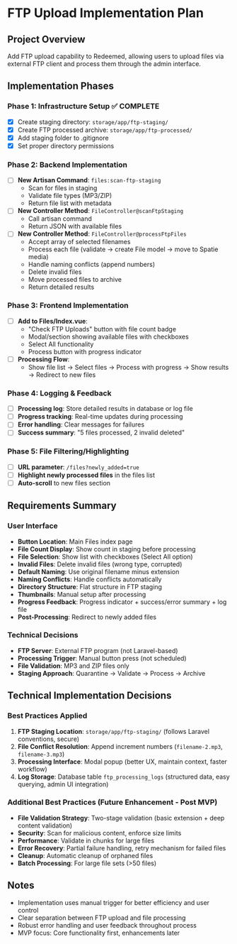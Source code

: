 # FTP Upload Implementation Plan

## Project Overview
Add FTP upload capability to Redeemed, allowing users to upload files via external FTP client and process them through the admin interface.

## Implementation Phases

### Phase 1: Infrastructure Setup ✅ COMPLETE
- [x] Create staging directory: `storage/app/ftp-staging/`
- [x] Create FTP processed archive: `storage/app/ftp-processed/`
- [x] Add staging folder to .gitignore
- [x] Set proper directory permissions

### Phase 2: Backend Implementation
- [ ] **New Artisan Command**: `files:scan-ftp-staging`
  - Scan for files in staging
  - Validate file types (MP3/ZIP)
  - Return file list with metadata
- [ ] **New Controller Method**: `FileController@scanFtpStaging`
  - Call artisan command
  - Return JSON with available files
- [ ] **New Controller Method**: `FileController@processFtpFiles`
  - Accept array of selected filenames
  - Process each file (validate → create File model → move to Spatie media)
  - Handle naming conflicts (append numbers)
  - Delete invalid files
  - Move processed files to archive
  - Return detailed results

### Phase 3: Frontend Implementation
- [ ] **Add to Files/Index.vue**:
  - "Check FTP Uploads" button with file count badge
  - Modal/section showing available files with checkboxes
  - Select All functionality
  - Process button with progress indicator
- [ ] **Processing Flow**:
  - Show file list → Select files → Process with progress → Show results → Redirect to new files

### Phase 4: Logging & Feedback
- [ ] **Processing log**: Store detailed results in database or log file
- [ ] **Progress tracking**: Real-time updates during processing
- [ ] **Error handling**: Clear messages for failures
- [ ] **Success summary**: "5 files processed, 2 invalid deleted"

### Phase 5: File Filtering/Highlighting
- [ ] **URL parameter**: `/files?newly_added=true`
- [ ] **Highlight newly processed files** in the files list
- [ ] **Auto-scroll** to new files section

## Requirements Summary

### User Interface
- **Button Location**: Main Files index page
- **File Count Display**: Show count in staging before processing
- **File Selection**: Show list with checkboxes (Select All option)
- **Invalid Files**: Delete invalid files (wrong type, corrupted)
- **Default Naming**: Use original filename minus extension
- **Naming Conflicts**: Handle conflicts automatically
- **Directory Structure**: Flat structure in FTP staging
- **Thumbnails**: Manual setup after processing
- **Progress Feedback**: Progress indicator + success/error summary + log file
- **Post-Processing**: Redirect to newly added files

### Technical Decisions
- **FTP Server**: External FTP program (not Laravel-based)
- **Processing Trigger**: Manual button press (not scheduled)
- **File Validation**: MP3 and ZIP files only
- **Staging Approach**: Quarantine → Validate → Process → Archive

## Technical Implementation Decisions

### Best Practices Applied
1. **FTP Staging Location**: `storage/app/ftp-staging/` (follows Laravel conventions, secure)
2. **File Conflict Resolution**: Append increment numbers (`filename-2.mp3`, `filename-3.mp3`)
3. **Processing Interface**: Modal popup (better UX, maintain context, faster workflow)
4. **Log Storage**: Database table `ftp_processing_logs` (structured data, easy querying, admin UI integration)

### Additional Best Practices (Future Enhancement - Post MVP)
- **File Validation Strategy**: Two-stage validation (basic extension + deep content validation)
- **Security**: Scan for malicious content, enforce size limits  
- **Performance**: Validate in chunks for large files
- **Error Recovery**: Partial failure handling, retry mechanism for failed files
- **Cleanup**: Automatic cleanup of orphaned files
- **Batch Processing**: For large file sets (>50 files)

## Notes
- Implementation uses manual trigger for better efficiency and user control
- Clear separation between FTP upload and file processing
- Robust error handling and user feedback throughout process
- MVP focus: Core functionality first, enhancements later 